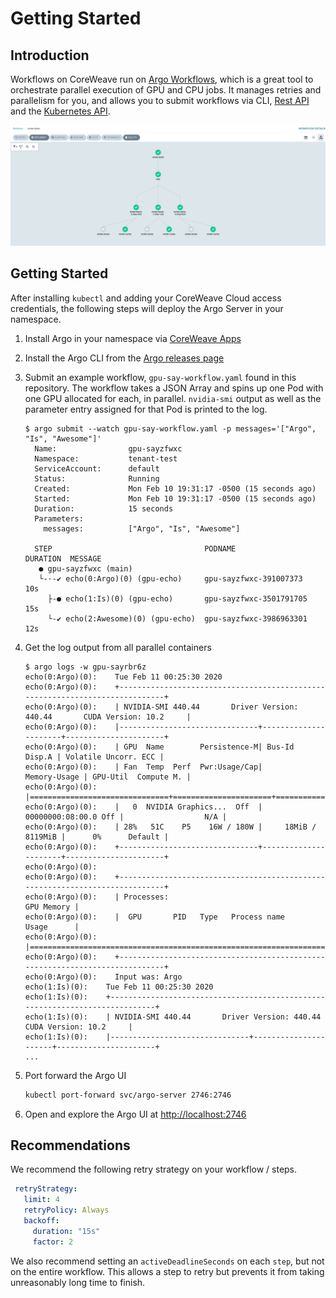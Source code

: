 # Getting Started

## Introduction

Workflows on CoreWeave run on [Argo Workflows](https://argoproj.github.io/argo/), which is a great tool to orchestrate parallel execution of GPU and CPU jobs. It manages retries and parallelism for you, and allows you to submit workflows via CLI, [Rest API](https://github.com/argoproj/argo/blob/master/examples/rest-examples.md) and the [Kubernetes API](https://github.com/argoproj/argo/blob/master/docs/rest-api.md).

![Argo Web UI](../.gitbook/assets/screen-shot-2020-07-29-at-10.04.26-pm.png)

## Getting Started

After installing `kubectl` and adding your CoreWeave Cloud access credentials, the following steps will deploy the Argo Server in your namespace.

1. Install Argo in your namespace via [CoreWeave Apps](https://apps.coreweave.com)
2. Install the Argo CLI from the [Argo releases page](https://github.com/argoproj/argo/releases)
3. Submit an example workflow, `gpu-say-workflow.yaml` found in this repository. The workflow takes a JSON Array and spins up one Pod with one GPU allocated for each, in parallel. `nvidia-smi` output as well as the parameter entry assigned for that Pod is printed to the log.

   ```text
   $ argo submit --watch gpu-say-workflow.yaml -p messages='["Argo", "Is", "Awesome"]'
     Name:                gpu-sayzfwxc
     Namespace:           tenant-test
     ServiceAccount:      default
     Status:              Running
     Created:             Mon Feb 10 19:31:17 -0500 (15 seconds ago)
     Started:             Mon Feb 10 19:31:17 -0500 (15 seconds ago)
     Duration:            15 seconds
     Parameters:
       messages:          ["Argo", "Is", "Awesome"]

     STEP                                  PODNAME                  DURATION  MESSAGE
      ● gpu-sayzfwxc (main)
      └-·-✔ echo(0:Argo)(0) (gpu-echo)     gpu-sayzfwxc-391007373   10s
        ├-● echo(1:Is)(0) (gpu-echo)       gpu-sayzfwxc-3501791705  15s
        └-✔ echo(2:Awesome)(0) (gpu-echo)  gpu-sayzfwxc-3986963301  12s
   ```

4. Get the log output from all parallel containers

   ```text
   $ argo logs -w gpu-sayrbr6z
   echo(0:Argo)(0):    Tue Feb 11 00:25:30 2020
   echo(0:Argo)(0):    +-----------------------------------------------------------------------------+
   echo(0:Argo)(0):    | NVIDIA-SMI 440.44       Driver Version: 440.44       CUDA Version: 10.2     |
   echo(0:Argo)(0):    |-------------------------------+----------------------+----------------------+
   echo(0:Argo)(0):    | GPU  Name        Persistence-M| Bus-Id        Disp.A | Volatile Uncorr. ECC |
   echo(0:Argo)(0):    | Fan  Temp  Perf  Pwr:Usage/Cap|         Memory-Usage | GPU-Util  Compute M. |
   echo(0:Argo)(0):    |===============================+======================+======================|
   echo(0:Argo)(0):    |   0  NVIDIA Graphics...  Off  | 00000000:08:00.0 Off |                  N/A |
   echo(0:Argo)(0):    | 28%   51C    P5    16W / 180W |     18MiB /  8119MiB |      0%      Default |
   echo(0:Argo)(0):    +-------------------------------+----------------------+----------------------+
   echo(0:Argo)(0):
   echo(0:Argo)(0):    +-----------------------------------------------------------------------------+
   echo(0:Argo)(0):    | Processes:                                                       GPU Memory |
   echo(0:Argo)(0):    |  GPU       PID   Type   Process name                             Usage      |
   echo(0:Argo)(0):    |=============================================================================|
   echo(0:Argo)(0):    +-----------------------------------------------------------------------------+
   echo(0:Argo)(0):    Input was: Argo
   echo(1:Is)(0):    Tue Feb 11 00:25:30 2020
   echo(1:Is)(0):    +-----------------------------------------------------------------------------+
   echo(1:Is)(0):    | NVIDIA-SMI 440.44       Driver Version: 440.44       CUDA Version: 10.2     |
   echo(1:Is)(0):    |-------------------------------+----------------------+----------------------+
   ...
   ```

5. Port forward the Argo UI

   ```bash
   kubectl port-forward svc/argo-server 2746:2746
   ```

6. Open and explore the Argo UI at [http://localhost:2746](http://localhost:2746)

## Recommendations

We recommend the following retry strategy on your workflow / steps.

```yaml
 retryStrategy:
   limit: 4
   retryPolicy: Always
   backoff:
     duration: "15s"
     factor: 2
```

We also recommend setting an `activeDeadlineSeconds` on each `step`, but not on the entire workflow. This allows a step to retry but prevents it from taking unreasonably long time to finish.

